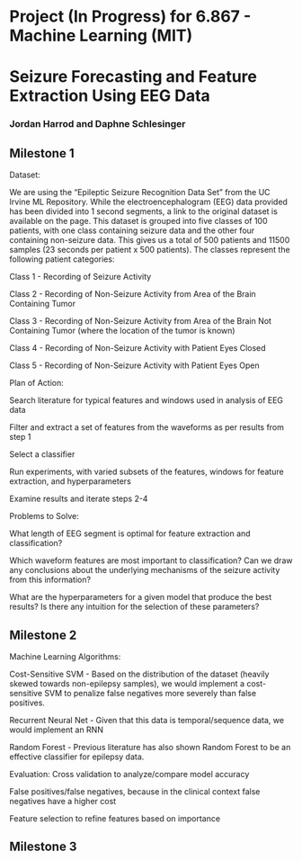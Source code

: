 # Project (In Progress) for 6.867 - Machine Learning (MIT) 

# Seizure Forecasting and Feature Extraction Using EEG Data

### Jordan Harrod and Daphne Schlesinger 


## Milestone 1

Dataset:

We are using the “Epileptic Seizure Recognition Data Set” from the UC Irvine ML Repository. While the electroencephalogram (EEG) data provided has been divided into 1 second segments, a link to the original dataset is available on the page. This dataset is grouped into five classes of 100 patients, with one class containing seizure data and the other four containing non-seizure data.  This gives us a total of 500 patients and 11500 samples (23 seconds per patient x 500 patients). The classes represent the following patient categories:

Class 1 - Recording of Seizure Activity

Class 2 - Recording of Non-Seizure Activity from Area of the Brain Containing Tumor

Class 3 - Recording of Non-Seizure Activity from Area of the Brain Not Containing Tumor (where the location of the tumor is known) 

Class 4 - Recording of Non-Seizure Activity with Patient Eyes Closed 

Class 5 - Recording of Non-Seizure Activity with Patient Eyes Open

Plan of Action:

Search literature for typical features and windows used in analysis of EEG data

Filter and extract a set of features from the waveforms as per results from step 1

Select a classifier

Run experiments, with varied subsets of the features, windows for feature extraction, and hyperparameters

Examine results and iterate steps 2-4

Problems to Solve:

What length of EEG segment is optimal for feature extraction and classification?

Which waveform features are most important to classification? Can we draw any conclusions about the underlying mechanisms of the seizure activity from this information?

What are the hyperparameters for a given model that produce the best results? Is there any intuition for the selection of these parameters?



## Milestone 2

Machine Learning Algorithms:

Cost-Sensitive SVM - Based on the distribution of the dataset (heavily skewed towards non-epilepsy samples), we would implement a cost-sensitive SVM to penalize false negatives more severely than false positives. 

Recurrent Neural Net - Given that this data is temporal/sequence data, we would implement an RNN 

Random Forest - Previous literature has also shown Random Forest to be an effective classifier for epilepsy data. 

Evaluation: 
Cross validation to analyze/compare model accuracy

False positives/false negatives, because in the clinical context false negatives have a higher cost

Feature selection to refine features based on importance	

## Milestone 3
